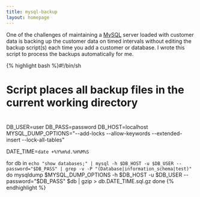 ```yaml
---
title: mysql-backup
layout: homepage
---
```


One of the challenges of maintaining a <a href="http://mysql.com" target="_blank">MySQL</a> server loaded with customer data is backing up the customer data on timed intervals without editing the backup
script(s) each time you add a customer or database. I wrote this script to process the backups automatically for me.

{% highlight bash %}#!/bin/sh
#
# Script places all backup files in the current working directory
#
DB_USER=user
DB_PASS=password
DB_HOST=localhost
MYSQL_DUMP_OPTIONS="--add-locks --allow-keywords --extended-insert --lock-all-tables"

DATE_TIME=`date +%Y%m%d.%H%M%S`

for db in `echo "show databases;" | mysql -h $DB_HOST -u $DB_USER --password="$DB_PASS" | grep -v -P "(Database|information_schema|test)"`
do
        mysqldump $MYSQL_DUMP_OPTIONS -h $DB_HOST -u $DB_USER --password="$DB_PASS" $db | gzip &gt; $db.$DATE_TIME.sql.gz
done
{% endhighlight %}